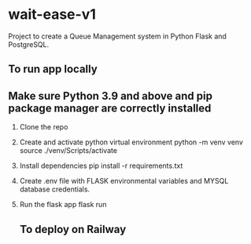 # wait-ease-v1
Project to create a Queue Management system in Python Flask and PostgreSQL.

## To run app locally
## Make sure Python 3.9 and above and pip package manager are correctly installed

1. Clone the repo

2. Create and activate python virtual environment
    python -m venv venv
    source ./venv/Scripts/activate

3. Install dependencies
    pip install -r requirements.txt

4. Create .env file with FLASK environmental variables and MYSQL database credentials.

5. Run the flask app
    flask run


   ## To deploy on Railway
